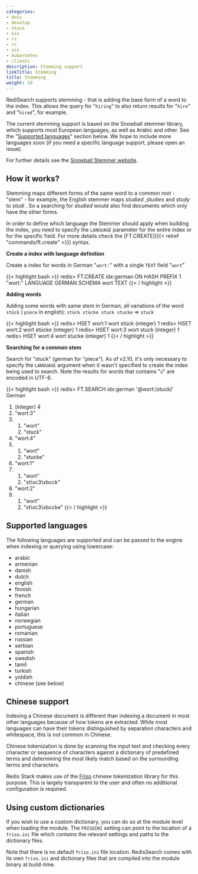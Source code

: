 ```yaml
---
categories:
- docs
- develop
- stack
- oss
- rs
- rc
- oss
- kubernetes
- clients
description: Stemming support
linkTitle: Stemming
title: Stemming
weight: 10
---
```


RediSearch supports stemming - that is adding the base form of a word to the index. This allows the query for "`hiring`" to also return results for "`hire`" and "`hired`", for example.

The current stemming support is based on the Snowball stemmer library, which supports most European languages, as well as Arabic and other. See the "[Supported languages](#supported-languages)" section below. We hope to include more languages soon (if you need a specific language support, please open an issue).

For further details see the [Snowball Stemmer website](https://snowballstem.org/).


## How it works?

Stemming maps different forms of the same word to a common root - "stem" - for example, the English stemmer maps *studied* ,*studies* and *study* to *studi* . So a searching for *studied* would also find documents which only have the other forms.


In order to define which language the Stemmer should apply when building the index, you need to specify the `LANGUAGE` parameter for the entire index or for the specific field. For more details check the [FT.CREATE]({{< relref "commands/ft.create" >}}) syntax.

**Create a index with language definition**

Create a index for words in German "`wort:`" with a single `TEXT` field "`wort`"

{{< highlight bash >}}
redis> FT.CREATE idx:german ON HASH PREFIX 1 "wort:" LANGUAGE GERMAN SCHEMA wort TEXT
{{< / highlight >}}

**Adding words**

Adding some words with same stem in German, all variations of the word `stück` ( `piece` in english): `stück stücke stuck stucke` => `stuck`

{{< highlight bash >}}
redis> HSET wort:1 wort stück
(integer) 1
redis> HSET wort:2 wort stücke
(integer) 1
redis> HSET wort:3 wort stuck
(integer) 1
redis> HSET wort:4 wort stucke
(integer) 1
{{< / highlight >}}

**Searching for a common stem**

Search for "stuck" (german for "piece"). As of v2.10, it's only necessary to specify the `LANGUAGE` argument when it wasn't specified to create the index being used to search.
Note the results for words that contains "`ü`" are encoded in UTF-8.

{{< highlight bash >}}
redis> FT.SEARCH idx:german '@wort:(stuck)' German
1) (integer) 4
2) "wort:3"
3) 1) "wort"
   2) "stuck"
4) "wort:4"
5) 1) "wort"
   2) "stucke"
6) "wort:1"
7) 1) "wort"
   2) "st\xc3\xbcck"
8) "wort:2"
9) 1) "wort"
   2) "st\xc3\xbccke"
{{< / highlight >}}

## Supported languages

The following languages are supported and can be passed to the engine when indexing or querying using lowercase:

* arabic
* armenian
* danish
* dutch
* english
* finnish
* french
* german
* hungarian
* italian
* norwegian
* portuguese
* romanian
* russian
* serbian
* spanish
* swedish
* tamil
* turkish
* yiddish
* chinese (see below)

## Chinese support

Indexing a Chinese document is different than indexing a document in most other languages because of how tokens are extracted. While most languages can have their tokens distinguished by separation characters and whitespace, this is not common in Chinese.

Chinese tokenization is done by scanning the input text and checking every character or sequence of characters against a dictionary of predefined terms and determining the most likely match based on the surrounding terms and characters.

Redis Stack makes use of the [Friso](https://github.com/lionsoul2014/friso) chinese tokenization library for this purpose. This is largely transparent to the user and often no additional configuration is required.

## Using custom dictionaries

If you wish to use a custom dictionary, you can do so at the module level when loading the module. The `FRISOINI` setting can point to the location of a `friso.ini` file which contains the relevant settings and paths to the dictionary files.

Note that there is no default `friso.ini` file location. RedisSearch comes with its own `friso.ini` and dictionary files that are compiled into the module binary at build-time.
